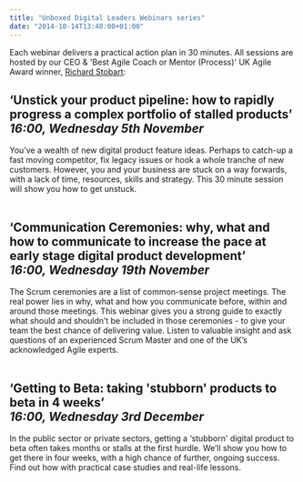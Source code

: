 ```yaml
---
title: "Unboxed Digital Leaders Webinars series"
date: "2014-10-14T13:40:00+01:00"
---
```


<p>Each webinar delivers a practical action plan in 30 minutes. All sessions are hosted by our CEO &amp; &#39;Best Agile Coach or Mentor (Process)&#39; UK Agile Award winner, <a href="http:///people/richard-stobart">Richard Stobart</a>:</p>

<h2 class="super_sub_heading"><b>‘Unstick your product pipeline: how to rapidly progress a complex portfolio of stalled products’ </b><br/>
<i>16:00, Wednesday 5th November</i></h2>

<p>You’ve a wealth of new digital product feature ideas. Perhaps to catch-up a fast moving competitor, fix legacy issues or hook a whole tranche of new customers. However, you and your business are stuck on a way forwards, with a lack of time, resources, skills and strategy. This 30 minute session will show you how to get unstuck.<br/>
<br/></p>

<h2 class="super_sub_heading"><b>‘Communication Ceremonies: why, what and how to communicate to increase the pace at early stage digital product development’  </b><br/>
<i>16:00, Wednesday 19th November</i></h2>

<p>The Scrum ceremonies are a list of common-sense project meetings. The real power lies in why, what and how you communicate before, within and around those meetings. This webinar gives you a strong guide to exactly what should and shouldn’t be included in those ceremonies - to give your team the best chance of delivering value. Listen to valuable insight and ask questions of an experienced Scrum Master and one of the UK’s acknowledged Agile experts.<br/>
<br/></p>

<h2 class="super_sub_heading"><b>‘Getting to Beta: taking 'stubborn' products to beta in 4 weeks’
</b><br/>
<i>16:00, Wednesday 3rd December</i></h2>

<p>In the public sector or private sectors, getting a ‘stubborn&#39; digital product to beta often takes months or stalls at the first hurdle. We’ll show you how to get there in four weeks, with a high chance of further, ongoing success. Find out how with practical case studies and real-life lessons.<br/>
<br/></p>
